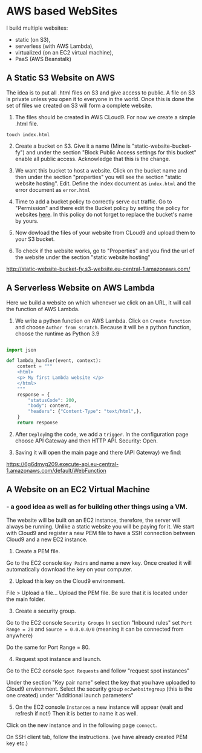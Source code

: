 # AWS based WebSites
I build multiple websites: 
  - static (on S3),
  - serverless (with AWS Lambda),
  - virtualized (on an EC2 virtual machine),
  - PaaS (AWS Beanstalk)

## A Static S3 Website on AWS

The idea is to put all .html files on S3 and give access to public. A file on S3 is private unless you open it to everyone in the world. Once this is done the set of files we created on S3 will form a complete website.

1. The files should be created in AWS CLoud9. For now we create a simple .html file.

````
touch index.html
````

2. Create a bucket on S3. Give it a name (Mine is "static-website-bucket-fy") and under the section "Block Public Access settings for this bucket" enable all public access. Acknowledge that this is the change.

3. We want this bucket to host a website. Click on the bucket name and then under the section "properties" you will see the section "static website hosting". Edit. Define the index document as ``index.html`` and the error document as ``error.html`` 

4. Time to add a bucket policy to correctly serve out traffic. Go to "Permission" and there edit the Bucket policy by setting the policy for websites [here](https://docs.aws.amazon.com/AmazonS3/latest/userguide/WebsiteAccessPermissionsReqd.html). In this policy do not forget to replace the bucket's name by yours.

5. Now dowload the files of your website from CLoud9 and upload them to your S3 bucket.

6. To check if the website works, go to "Properties" and you find the url of the website under the section "static website hosting"

http://static-website-bucket-fy.s3-website.eu-central-1.amazonaws.com/

## A Serverless Website on AWS Lambda

Here we build a website on which whenever we click on an URL, it will call the function of AWS Lambda. 

1. We write a python function on AWS Lambda. Click on ``Create function`` and choose ``Author from scratch``. Because it will be a python function, choose the runtime as Python 3.9

```python

import json

def lambda_handler(event, context):
    content = """
    <html>
    <p> My first Lambda website </p>
    </html>
    """
    response = {
        "statusCode": 200,
        "body": content,
        "headers": {"Content-Type": "text/html",},
    }
    return response

```

2. After ``Deploy``ing the code, we add a ``trigger``. In the configuration page choose API Gateway and then HTTP API. Security: Open.

3. Saving it will open the main page and there (API Gateway) we find: 

https://6g6dmvg209.execute-api.eu-central-1.amazonaws.com/default/WebFunction

## A Website on an EC2 Virtual Machine 
### - a good idea as well as for building other things using a VM.

The website will be built on an EC2 instance, therefore, the server will always be running. Unlike a static website you will be paying for it. We start with Cloud9 and register a new PEM file to have a SSH connection between Cloud9 and a new EC2 instance.

1. Create a PEM file.

Go to the EC2 console ``Key Pairs`` and name a new key. Once created it will automatically download the key on your computer.

2. Upload this key on the Cloud9 environment. 

File > Upload a file... Upload the PEM file. Be sure that it is located under the main folder.


3. Create a security group.

Go to the EC2 console ``Security Groups``  In section "Inbound rules" set ``Port Range = 20`` and ``Source = 0.0.0.0/0`` (meaning it can be connected from anywhere)

Do the same for Port Range = 80.

4. Request spot instance and launch.

Go to the EC2 console ``Spot Requests`` and follow "request spot instances"

Under the section "Key pair name" select the key that you have uploaded to Cloud9 environment. Select the security group ``ec2websitegroup`` (this is the one created)  under "Additional launch parameters" 

5. On the EC2 console ``Instances`` a new instance will appear (wait and refresh if not!) Then it is better to name it as well.

Click on the new instance and in the following page ``connect``.

On SSH client tab, follow the instructions. (we have already created PEM key etc.)

